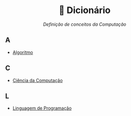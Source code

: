 <h1 align="center"> 📖 Dicionário</h1>

<p align="center"><em>Definição de conceitos da Computação</em></p>

## A

- [Algoritmo](https://github.com/DanielBrito/sturing/blob/master/Dicionario/Termos/Algoritmo.md)

## C

- [Ciência da Computação](https://github.com/DanielBrito/sturing/blob/master/Dicionario/Termos/CienciaDaComputacao.md)

## L

- [Linguagem de Programação](https://github.com/DanielBrito/sturing/blob/master/Dicionario/Termos/LinguagemDeProgramacao.md)

